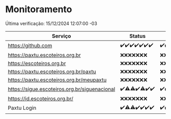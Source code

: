 # Monitoramento

Última verificação: 15/12/2024 12:07:00 -03

|Serviço|Status|Últimas 24h|
|---|---|---|
|https://github.com|<span title="2024-12-08: OK=23">✔️</span><span title="2024-12-09: OK=23">✔️</span><span title="2024-12-10: OK=23">✔️</span><span title="2024-12-11: OK=23">✔️</span><span title="2024-12-12: OK=23">✔️</span><span title="2024-12-13: OK=23">✔️</span><span title="2024-12-14: OK=14">✔️</span>|<span title="14/12/2024 12:07:00 -03 : 200">✔️</span><span title="14/12/2024 13:09:00 -03 : 200">✔️</span><span title="14/12/2024 14:06:00 -03 : 200">✔️</span><span title="14/12/2024 15:10:00 -03 : 200">✔️</span><span title="14/12/2024 16:06:00 -03 : 200">✔️</span><span title="14/12/2024 17:08:00 -03 : 200">✔️</span><span title="14/12/2024 18:07:00 -03 : 200">✔️</span><span title="14/12/2024 19:07:00 -03 : 200">✔️</span><span title="14/12/2024 20:07:00 -03 : 200">✔️</span><span title="14/12/2024 21:49:00 -03 : 200">✔️</span><span title="14/12/2024 23:27:00 -03 : 200">✔️</span><span title="15/12/2024 00:30:00 -03 : 200">✔️</span><span title="15/12/2024 01:10:00 -03 : 200">✔️</span><span title="15/12/2024 02:08:00 -03 : 200">✔️</span><span title="15/12/2024 03:12:00 -03 : 200">✔️</span><span title="15/12/2024 04:08:00 -03 : 200">✔️</span><span title="15/12/2024 05:10:00 -03 : 200">✔️</span><span title="15/12/2024 06:08:00 -03 : 200">✔️</span><span title="15/12/2024 07:08:00 -03 : 200">✔️</span><span title="15/12/2024 08:06:00 -03 : 200">✔️</span><span title="15/12/2024 09:14:00 -03 : 200">✔️</span><span title="15/12/2024 10:16:00 -03 : 200">✔️</span><span title="15/12/2024 11:07:00 -03 : 200">✔️</span><span title="15/12/2024 12:07:00 -03 : 200">✔️</span>|
|https://paxtu.escoteiros.org.br|<span title="2024-12-08: Falhas=23">❌</span><span title="2024-12-09: Falhas=23">❌</span><span title="2024-12-10: Falhas=23">❌</span><span title="2024-12-11: Falhas=23">❌</span><span title="2024-12-12: Falhas=23">❌</span><span title="2024-12-13: Falhas=23">❌</span><span title="2024-12-14: Falhas=14">❌</span>|<span title="14/12/2024 12:07:00 -03 : 403">❌</span><span title="14/12/2024 13:09:00 -03 : 403">❌</span><span title="14/12/2024 14:06:00 -03 : 403">❌</span><span title="14/12/2024 15:10:00 -03 : 403">❌</span><span title="14/12/2024 16:06:00 -03 : 403">❌</span><span title="14/12/2024 17:08:00 -03 : 403">❌</span><span title="14/12/2024 18:07:00 -03 : 403">❌</span><span title="14/12/2024 19:07:00 -03 : 403">❌</span><span title="14/12/2024 20:07:00 -03 : 403">❌</span><span title="14/12/2024 21:49:00 -03 : 403">❌</span><span title="14/12/2024 23:27:00 -03 : 403">❌</span><span title="15/12/2024 00:30:00 -03 : 403">❌</span><span title="15/12/2024 01:10:00 -03 : 403">❌</span><span title="15/12/2024 02:08:00 -03 : 403">❌</span><span title="15/12/2024 03:12:00 -03 : 403">❌</span><span title="15/12/2024 04:08:00 -03 : 403">❌</span><span title="15/12/2024 05:10:00 -03 : 403">❌</span><span title="15/12/2024 06:08:00 -03 : 403">❌</span><span title="15/12/2024 07:08:00 -03 : 403">❌</span><span title="15/12/2024 08:06:00 -03 : 403">❌</span><span title="15/12/2024 09:14:00 -03 : 403">❌</span><span title="15/12/2024 10:16:00 -03 : 403">❌</span><span title="15/12/2024 11:07:00 -03 : 403">❌</span><span title="15/12/2024 12:07:00 -03 : 403">❌</span>|
|https://escoteiros.org.br|<span title="2024-12-08: Falhas=23">❌</span><span title="2024-12-09: Falhas=23">❌</span><span title="2024-12-10: Falhas=23">❌</span><span title="2024-12-11: Falhas=23">❌</span><span title="2024-12-12: Falhas=23">❌</span><span title="2024-12-13: Falhas=23">❌</span><span title="2024-12-14: Falhas=14">❌</span>|<span title="14/12/2024 12:07:00 -03 : 403">❌</span><span title="14/12/2024 13:09:00 -03 : 403">❌</span><span title="14/12/2024 14:06:00 -03 : 403">❌</span><span title="14/12/2024 15:10:00 -03 : 403">❌</span><span title="14/12/2024 16:06:00 -03 : 403">❌</span><span title="14/12/2024 17:08:00 -03 : 403">❌</span><span title="14/12/2024 18:07:00 -03 : 403">❌</span><span title="14/12/2024 19:07:00 -03 : 403">❌</span><span title="14/12/2024 20:07:00 -03 : 403">❌</span><span title="14/12/2024 21:49:00 -03 : 403">❌</span><span title="14/12/2024 23:27:00 -03 : 403">❌</span><span title="15/12/2024 00:30:00 -03 : 403">❌</span><span title="15/12/2024 01:10:00 -03 : 403">❌</span><span title="15/12/2024 02:08:00 -03 : 403">❌</span><span title="15/12/2024 03:12:00 -03 : 403">❌</span><span title="15/12/2024 04:08:00 -03 : 403">❌</span><span title="15/12/2024 05:10:00 -03 : 403">❌</span><span title="15/12/2024 06:08:00 -03 : 403">❌</span><span title="15/12/2024 07:08:00 -03 : 403">❌</span><span title="15/12/2024 08:06:00 -03 : 403">❌</span><span title="15/12/2024 09:14:00 -03 : 403">❌</span><span title="15/12/2024 10:16:00 -03 : 403">❌</span><span title="15/12/2024 11:07:00 -03 : 403">❌</span><span title="15/12/2024 12:07:00 -03 : 403">❌</span>|
|https://paxtu.escoteiros.org.br/paxtu|<span title="2024-12-08: Falhas=23">❌</span><span title="2024-12-09: Falhas=23">❌</span><span title="2024-12-10: Falhas=23">❌</span><span title="2024-12-11: Falhas=23">❌</span><span title="2024-12-12: Falhas=23">❌</span><span title="2024-12-13: Falhas=23">❌</span><span title="2024-12-14: Falhas=14">❌</span>|<span title="14/12/2024 12:07:00 -03 : 403">❌</span><span title="14/12/2024 13:09:00 -03 : 403">❌</span><span title="14/12/2024 14:06:00 -03 : 403">❌</span><span title="14/12/2024 15:10:00 -03 : 403">❌</span><span title="14/12/2024 16:06:00 -03 : 403">❌</span><span title="14/12/2024 17:08:00 -03 : 403">❌</span><span title="14/12/2024 18:07:00 -03 : 403">❌</span><span title="14/12/2024 19:07:00 -03 : 403">❌</span><span title="14/12/2024 20:07:00 -03 : 403">❌</span><span title="14/12/2024 21:49:00 -03 : 403">❌</span><span title="14/12/2024 23:27:00 -03 : 403">❌</span><span title="15/12/2024 00:30:00 -03 : 403">❌</span><span title="15/12/2024 01:10:00 -03 : 403">❌</span><span title="15/12/2024 02:08:00 -03 : 403">❌</span><span title="15/12/2024 03:12:00 -03 : 403">❌</span><span title="15/12/2024 04:08:00 -03 : 403">❌</span><span title="15/12/2024 05:10:00 -03 : 403">❌</span><span title="15/12/2024 06:08:00 -03 : 403">❌</span><span title="15/12/2024 07:08:00 -03 : 403">❌</span><span title="15/12/2024 08:06:00 -03 : 403">❌</span><span title="15/12/2024 09:14:00 -03 : 403">❌</span><span title="15/12/2024 10:16:00 -03 : 403">❌</span><span title="15/12/2024 11:07:00 -03 : 403">❌</span><span title="15/12/2024 12:07:00 -03 : 403">❌</span>|
|https://paxtu.escoteiros.org.br/meupaxtu|<span title="2024-12-08: Falhas=23">❌</span><span title="2024-12-09: Falhas=23">❌</span><span title="2024-12-10: Falhas=23">❌</span><span title="2024-12-11: Falhas=23">❌</span><span title="2024-12-12: Falhas=23">❌</span><span title="2024-12-13: Falhas=23">❌</span><span title="2024-12-14: Falhas=14">❌</span>|<span title="14/12/2024 12:07:00 -03 : 403">❌</span><span title="14/12/2024 13:09:00 -03 : 403">❌</span><span title="14/12/2024 14:06:00 -03 : 403">❌</span><span title="14/12/2024 15:10:00 -03 : 403">❌</span><span title="14/12/2024 16:06:00 -03 : 403">❌</span><span title="14/12/2024 17:08:00 -03 : 403">❌</span><span title="14/12/2024 18:07:00 -03 : 403">❌</span><span title="14/12/2024 19:07:00 -03 : 403">❌</span><span title="14/12/2024 20:07:00 -03 : 403">❌</span><span title="14/12/2024 21:49:00 -03 : 403">❌</span><span title="14/12/2024 23:27:00 -03 : 403">❌</span><span title="15/12/2024 00:30:00 -03 : 403">❌</span><span title="15/12/2024 01:10:00 -03 : 403">❌</span><span title="15/12/2024 02:08:00 -03 : 403">❌</span><span title="15/12/2024 03:12:00 -03 : 403">❌</span><span title="15/12/2024 04:08:00 -03 : 403">❌</span><span title="15/12/2024 05:10:00 -03 : 403">❌</span><span title="15/12/2024 06:08:00 -03 : 403">❌</span><span title="15/12/2024 07:08:00 -03 : 403">❌</span><span title="15/12/2024 08:06:00 -03 : 403">❌</span><span title="15/12/2024 09:14:00 -03 : 403">❌</span><span title="15/12/2024 10:16:00 -03 : 403">❌</span><span title="15/12/2024 11:07:00 -03 : 403">❌</span><span title="15/12/2024 12:07:00 -03 : 403">❌</span>|
|https://sigue.escoteiros.org.br/siguenacional|<span title="2024-12-08: OK=23">✔️</span><span title="2024-12-09: OK=21, Falhas=2">⚠️</span><span title="2024-12-10: OK=22, Falhas=1">⚠️</span><span title="2024-12-11: OK=23">✔️</span><span title="2024-12-12: OK=21, Falhas=2">⚠️</span><span title="2024-12-13: OK=23">✔️</span><span title="2024-12-14: OK=14">✔️</span>|<span title="14/12/2024 12:07:00 -03 : 200">✔️</span><span title="14/12/2024 13:09:00 -03 : 200">✔️</span><span title="14/12/2024 14:06:00 -03 : 200">✔️</span><span title="14/12/2024 15:10:00 -03 : 200">✔️</span><span title="14/12/2024 16:06:00 -03 : 200">✔️</span><span title="14/12/2024 17:08:00 -03 : 200">✔️</span><span title="14/12/2024 18:07:00 -03 : 200">✔️</span><span title="14/12/2024 19:07:00 -03 : 200">✔️</span><span title="14/12/2024 20:07:00 -03 : 200">✔️</span><span title="14/12/2024 21:49:00 -03 : 200">✔️</span><span title="14/12/2024 23:27:00 -03 : 200">✔️</span><span title="15/12/2024 00:30:00 -03 : 200">✔️</span><span title="15/12/2024 01:10:00 -03 : 200">✔️</span><span title="15/12/2024 02:08:00 -03 : 200">✔️</span><span title="15/12/2024 03:12:00 -03 : 200">✔️</span><span title="15/12/2024 04:08:00 -03 : 200">✔️</span><span title="15/12/2024 05:10:00 -03 : 200">✔️</span><span title="15/12/2024 06:08:00 -03 : 200">✔️</span><span title="15/12/2024 07:08:00 -03 : 200">✔️</span><span title="15/12/2024 08:06:00 -03 : 200">✔️</span><span title="15/12/2024 09:14:00 -03 : 200">✔️</span><span title="15/12/2024 10:16:00 -03 : 200">✔️</span><span title="15/12/2024 11:07:00 -03 : 200">✔️</span><span title="15/12/2024 12:07:00 -03 : 200">✔️</span>|
|https://id.escoteiros.org.br/|<span title="2024-12-08: Falhas=23">❌</span><span title="2024-12-09: Falhas=23">❌</span><span title="2024-12-10: Falhas=23">❌</span><span title="2024-12-11: Falhas=23">❌</span><span title="2024-12-12: Falhas=23">❌</span><span title="2024-12-13: Falhas=23">❌</span><span title="2024-12-14: Falhas=14">❌</span>|<span title="14/12/2024 12:07:00 -03 : 403">❌</span><span title="14/12/2024 13:09:00 -03 : 403">❌</span><span title="14/12/2024 14:06:00 -03 : 403">❌</span><span title="14/12/2024 15:10:00 -03 : 403">❌</span><span title="14/12/2024 16:06:00 -03 : 403">❌</span><span title="14/12/2024 17:08:00 -03 : 403">❌</span><span title="14/12/2024 18:07:00 -03 : 403">❌</span><span title="14/12/2024 19:07:00 -03 : 403">❌</span><span title="14/12/2024 20:07:00 -03 : 403">❌</span><span title="14/12/2024 21:49:00 -03 : 403">❌</span><span title="14/12/2024 23:27:00 -03 : 403">❌</span><span title="15/12/2024 00:30:00 -03 : 403">❌</span><span title="15/12/2024 01:10:00 -03 : 403">❌</span><span title="15/12/2024 02:08:00 -03 : 403">❌</span><span title="15/12/2024 03:12:00 -03 : 403">❌</span><span title="15/12/2024 04:08:00 -03 : 403">❌</span><span title="15/12/2024 05:10:00 -03 : 403">❌</span><span title="15/12/2024 06:08:00 -03 : 403">❌</span><span title="15/12/2024 07:08:00 -03 : 403">❌</span><span title="15/12/2024 08:06:00 -03 : 403">❌</span><span title="15/12/2024 09:14:00 -03 : 403">❌</span><span title="15/12/2024 10:16:00 -03 : 403">❌</span><span title="15/12/2024 11:07:00 -03 : 403">❌</span><span title="15/12/2024 12:07:00 -03 : 403">❌</span>|
|Paxtu Login|<span title="2024-12-08: OK=23">✔️</span><span title="2024-12-09: OK=22, Falhas=1">⚠️</span><span title="2024-12-10: OK=22, Falhas=1">⚠️</span><span title="2024-12-11: OK=23">✔️</span><span title="2024-12-12: OK=23">✔️</span><span title="2024-12-13: OK=23">✔️</span><span title="2024-12-14: OK=14">✔️</span>|<span title="14/12/2024 12:07:00 -03 : 200">✔️</span><span title="14/12/2024 13:09:00 -03 : 200">✔️</span><span title="14/12/2024 14:06:00 -03 : 200">✔️</span><span title="14/12/2024 15:10:00 -03 : 200">✔️</span><span title="14/12/2024 16:06:00 -03 : 200">✔️</span><span title="14/12/2024 17:08:00 -03 : 200">✔️</span><span title="14/12/2024 18:07:00 -03 : 200">✔️</span><span title="14/12/2024 19:07:00 -03 : 200">✔️</span><span title="14/12/2024 20:07:00 -03 : 200">✔️</span><span title="14/12/2024 21:49:00 -03 : 200">✔️</span><span title="14/12/2024 23:27:00 -03 : 200">✔️</span><span title="15/12/2024 00:30:00 -03 : 200">✔️</span><span title="15/12/2024 01:10:00 -03 : 200">✔️</span><span title="15/12/2024 02:08:00 -03 : 200">✔️</span><span title="15/12/2024 03:12:00 -03 : 200">✔️</span><span title="15/12/2024 04:08:00 -03 : 200">✔️</span><span title="15/12/2024 05:10:00 -03 : 200">✔️</span><span title="15/12/2024 06:08:00 -03 : 200">✔️</span><span title="15/12/2024 07:08:00 -03 : 200">✔️</span><span title="15/12/2024 08:06:00 -03 : 200">✔️</span><span title="15/12/2024 09:14:00 -03 : 200">✔️</span><span title="15/12/2024 10:16:00 -03 : 200">✔️</span><span title="15/12/2024 11:07:00 -03 : 200">✔️</span><span title="15/12/2024 12:07:00 -03 : 200">✔️</span>|
